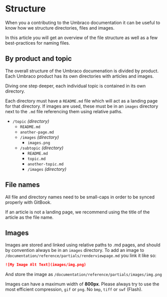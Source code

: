# Structure

When you a contributing to the Umbraco documentation it can be useful to know how we structure directories, files and images.

In this article you will get an overview of the file structure as well as a few best-practices for naming files.

## By product and topic

The overall structure of the Umbraco documenation is divided by product. Each Umbraco product has its own directories with articles and images.

Diving one step deeper, each individual topic is contained in its own directory.

Each directory must have a `README.md` file which will act as a landing page for that directory. If images are used, these must be in an `images` directory next to the `.md` file referencing them using relative paths.

* `/topic` *(directory)*
  * `README.md`
  * `another-page.md`
  * `/images` *(directory)*
    * `images.png`
  * `/subtopic` *(directory)*
    * `README.md`
    * `topic.md`
    * `another-topic.md`
    * `/images` *(directory)*

## File names

All file and directory names need to be small-caps in order to be synced properly with GitBook.

If an article is not a landing page, we recommend using the title of the article as the file name.

## Images

Images are stored and linked using relative paths to .md pages, and should by convention always be in an `images` directory. To add an image to `/documentation/reference/partials/renderviewpage.md` you link it like so:

```markdown
![My Image Alt Text](images/img.png)
```

And store the image as `/documentation/reference/partials/images/img.png`

Images can have a maximum width of **800px**. Please always try to use the most efficient compression, `gif` or `png`. No `bmp`, `tiff` or `swf` (Flash).
